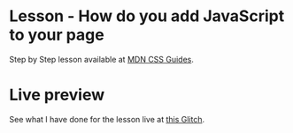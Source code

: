 # Lesson - How do you add JavaScript to your page

Step by Step lesson available at [MDN CSS Guides](https://developer.mozilla.org/en-US/docs/Learn/JavaScript/First_steps/What_is_JavaScript#how_do_you_add_javascript_to_your_page).

# Live preview

See what I have done for the lesson live at [this Glitch]().
